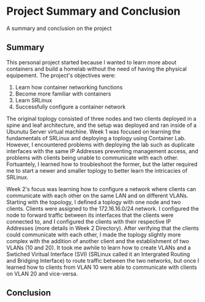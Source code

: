 # Project Summary and Conclusion #
A summary and conclusion on the project

## Summary ##
This personal project started because I wanted to learn more about containers and build a homelab without the need of having the physical equipement. The project's objectives were: 
1) Learn how container networking functions
2) Become more familiar with containers
3) Learn SRLinux
4) Successfully configure a container network

The original toplogy consisted of three nodes and two clients deployed in a spine and leaf architecture, and the setup was deployed and ran inside of a Ubunutu Server virtual machine. Week 1 was focused on learning the fundamentals of SRLinux and deploying a toplogy using Container Lab. However, I encountered problems with deploying the lab such as duplicate interfaces with the same IP Addresses preventing management access, and problems with clients being unable to communicate with each other. Fortuantely, I learned how to troubleshoot the former, but the latter required me to start a newer and smaller toplogy to better learn the intricacies of SRLinux. 

Week 2's focus was learning how to configure a network where clients can communicate with each other on the same LAN and on different VLANs. Starting with the topology, I defined a toplogy with one node and two clients. Clients were assigned to the 172.16.16.0/24 network. I configured the node to forward traffic between its interfaces that the clients were connected to, and I configured the clients with their respective IP Addresses (more details in Week 2 Directory). After verifying that the clients could communicate with each other, I made the toplogy slightly more complex with the addition of another client and the establishment of two VLANs (10 and 20). It took me awhile to learn how to create VLANs and a Swtiched Viritual Interface (SVI) (SRLinux called it an Intergrated Routing and Bridging Interface) to route traffic between the two networks, but once I learned how to clients from VLAN 10 were able to communicate with clients on VLAN 20 and vice-versa. 

## Conclusion ##
